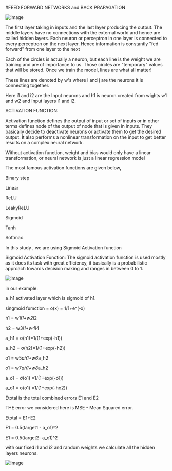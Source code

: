 
#FEED FORWARD NETWORKS and BACK PRAPAGATION

![image](https://user-images.githubusercontent.com/65776820/119707157-74cee080-be78-11eb-9f94-1f82938d6c83.png)


The first layer taking in inputs and the last layer producing the output. The middle layers have no connections with the external world and hence are called hidden layers. Each neuron or perceptron in one layer is connected to every perceptron on the next layer. Hence information is constantly "fed forward" from one layer to the next

Each of the circles is actually a neuron, but each line is the weight we are training and are of importance to us. Those circles are "temporary" values that will be stored. Once we train the model, lines are what all matter!

These lines are denoted by w's where i and j are the neurons it is connecting together.

Here i1 and i2 are the Input neurons and h1 is neuron created from wights w1 and w2 and Input layers i1 and i2.

ACTIVATION FUNCTION:

Activation function defines the output of input or set of inputs or in other terms defines node of the output of node that is given in inputs. They basically decide to deactivate neurons or activate them to get the desired output. It also performs a nonlinear transformation on the input to get better results on a complex neural network.

Without activation function, weight and bias would only have a linear transformation, or neural network is just a linear regression model

The most famous activation functions are given below, 

 

Binary step

Linear

ReLU

LeakyReLU

Sigmoid

Tanh

Softmax

In this study , we are using Sigmoid Activation function

Sigmoid Activation Function:
The sigmoid activation function is used mostly as it does its task with great efficiency, it basically is a probabilistic approach towards decision making and ranges in between 0 to 1.

![image](https://user-images.githubusercontent.com/65776820/119710914-8dd99080-be7c-11eb-88c4-0e72a2f62674.png)


in our example:

a_h1 activated layer which is sigmoid of h1.

 singmoid fumction  = o(x) = 1/1+e^(-x)

h1 = w1*i1+w2*i2

h2 = w3*i1+w4*i4

a_h1 = σ(h1)=1/(1+exp(-h1))

a_h2 = σ(h2)=1/(1+exp(-h2))

o1 = w5*ah1+w6*a_h2

o1 = w7*ah1+w8*a_h2

a_o1 = σ(o1) =1/(1+exp(-o1))

a_o1 = σ(o1) =1/(1+exp(-ho2))

Etotal is the total combined errors E1 and E2

THE error we considered here is MSE - Mean Squared error.

Etotal = E1+E2

E1 = 0.5(target1 - a_o1)^2

E1 = 0.5(target2- a_o1)^2

with our fixed i1 and i2 and random weights we calculate all the hidden layers neurons.

![image](https://user-images.githubusercontent.com/65776820/119711418-2a039780-be7d-11eb-992e-05e1b2a4e46d.png)











